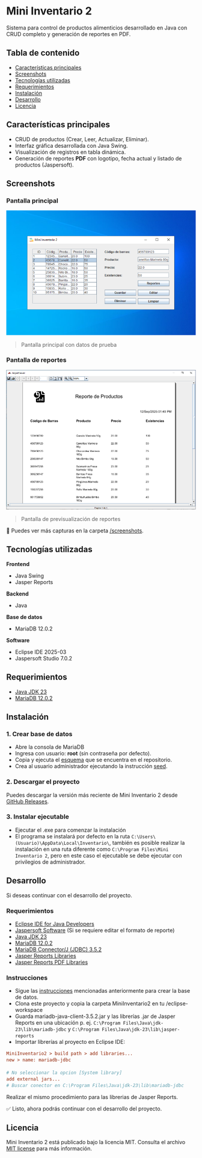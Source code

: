 # Mini Inventario 2
Sistema para control de productos alimenticios desarrollado en Java con CRUD completo y generación de reportes en PDF.

## Tabla de contenido
- [Características principales](#características-principales)
- [Screenshots](#screenshots)
- [Tecnologías utilizadas](#tecnologías-utilizadas)
- [Requerimientos](#requerimientos)
- [Instalación](#instalación)
- [Desarrollo](#desarrollo)
- [Licencia](#licencia)

## Características principales
- CRUD de productos (Crear, Leer, Actualizar, Eliminar).
- Interfaz gráfica desarrollada con Java Swing.
- Visualización de registros en tabla dinámica.
- Generación de reportes **PDF** con logotipo, fecha actual y listado de productos (Jaspersoft).

## Screenshots

### Pantalla principal
![pantalla principal](screenshots/03-seleccionar-producto.png)
> Pantalla principal con datos de prueba

### Pantalla de reportes
![pantalla reportes](screenshots/07-previsualizar-reporte.png)
> Pantalla de previsualización de reportes

📂 Puedes ver más capturas en la carpeta [/screenshots](screenshots/).

## Tecnologías utilizadas
**Frontend**
- Java Swing
- Jasper Reports

**Backend**
- Java

**Base de datos**
- MariaDB 12.0.2

**Software**
- Eclipse IDE 2025-03
- Jaspersoft Studio 7.0.2

## Requerimientos
- [Java JDK 23](https://download.oracle.com/java/23/archive/jdk-23.0.1_windows-x64_bin.exe)
- [MariaDB 12.0.2](https://mariadb.org/download/)

## Instalación

### 1. Crear base de datos
- Abre la consola de MariaDB
- Ingresa con usuario: **root** (sin contraseña por defecto).
- Copia y ejecuta el [esquema](database/scheme.sql) que se encuentra en el repositorio.
- Crea al usuario administrador ejecutando la instrucción [seed](database/seed.sql).

### 2. Descargar el proyecto
Puedes descargar la versión más reciente de Mini Inventario 2 desde [GitHub Releases](https://github.com/mendozarojasdev/mini-inventario-java/releases/latest).

### 3. Instalar ejecutable
- Ejecutar el .exe para comenzar la instalación
- El programa se instalará por defecto en la ruta `C:\Users\(Usuario)\AppData\Local\Inventario\`, también es posible realizar la instalación en una ruta diferente como `C:\Program Files\Mini Inventario 2`, pero en este caso el ejecutable se debe ejecutar con privilegios de administrador.

## Desarrollo
Si deseas continuar con el desarrollo del proyecto.

### Requerimientos
- [Eclipse IDE for Java Developers](https://eclipseide.org/)
- [Jaspersoft Software](https://community.jaspersoft.com/download-jaspersoft/community-edition/) (Si se requiere editar el formato de reporte)
- [Java JDK 23](https://download.oracle.com/java/23/archive/jdk-23.0.1_windows-x64_bin.exe)
- [MariaDB 12.0.2](https://mariadb.org/download/)
- [MariaDB Connector/J (JDBC) 3.5.2](https://dlm.mariadb.com/4174416/Connectors/java/connector-java-3.5.2/mariadb-java-client-3.5.2.jar)
- [Jasper Reports Libraries](https://mvnrepository.com/artifact/net.sf.jasperreports/jasperreports)
- [Jasper Reports PDF Libraries](https://mvnrepository.com/artifact/net.sf.jasperreports/jasperreports-pdf/)

### Instrucciones
- Sigue las [instrucciones](#1-crear-base-de-datos) mencionadas anteriormente para crear la base de datos.
- Clona este proyecto y copia la carpeta MiniInventario2 en tu /eclipse-workspace
- Guarda mariadb-java-client-3.5.2.jar y las librerías .jar de Jasper Reports en una ubicación p. ej. `C:\Program Files\Java\jdk-23\lib\mariadb-jdbc` y `C:\Program Files\Java\jdk-23\lib\jasper-reports`
- Importar librerías al proyecto en Eclipse IDE:

```ini
MiniInventario2 > build path > add libraries...
new > name: mariadb-jdbc

# No seleccionar la opcion [System library]
add external jars...
# Buscar conector en C:\Program Files\Java\jdk-23\lib\mariadb-jdbc
```
Realizar el mismo procedimiento para las librerias de Jasper Reports.

✅ Listo, ahora podrás continuar con el desarrollo del proyecto.

## Licencia
Mini Inventario 2 está publicado bajo la licencia MIT. Consulta el archivo [MIT license](https://github.com/mendozarojasdev/mini-inventario-java/blob/master/LICENSE) para más información.
